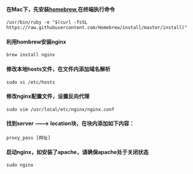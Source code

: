 #### 在Mac下，先安装[homebrew](https://github.com/tianyuningmou/daily/blob/master/homebrew的使用.md),在终端执行命令
	/usr/bin/ruby -e "$(curl -fsSL https://raw.githubusercontent.com/Homebrew/install/master/install)"

#### 利用hombrew安装nginx
	brew install nginx

#### 修改本地hosts文件，在文件内添加域名解析
	sudo vi /etc/hosts

#### 修改nginx配置文件，设置反向代理
	sudo vim /usr/local/etc/nginx/nginx.conf
	
#### 找到server ---> location块，在块内添加如下内容：
	proxy_pass [网址]

#### 启动nginx，如安装了apache，请确保apache处于关闭状态
	sudo nginx
	
	



